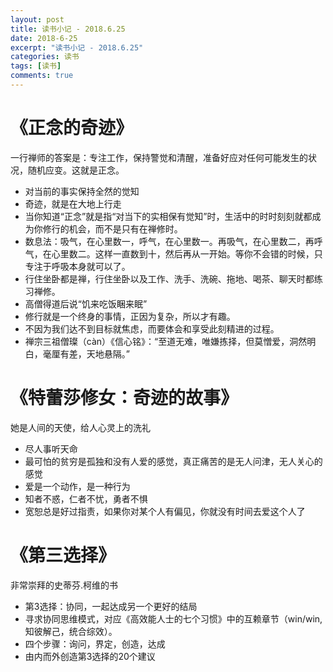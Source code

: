 ```yaml
---
layout: post
title: 读书小记 - 2018.6.25
date: 2018-6-25
excerpt: "读书小记 - 2018.6.25"
categories: 读书
tags: [读书]
comments: true
---
```



# 《正念的奇迹》

一行禅师的答案是：专注工作，保持警觉和清醒，准备好应对任何可能发生的状况，随机应变。这就是正念。

- 对当前的事实保持全然的觉知
- 奇迹，就是在大地上行走
- 当你知道“正念”就是指“对当下的实相保有觉知”时，生活中的时时刻刻就都成为你修行的机会，而不是只有在禅修时。
- 数息法：吸气，在心里数一，呼气，在心里数一。再吸气，在心里数二，再呼气，在心里数二。这样一直数到十，然后再从一开始。等你不会错的时候，只专注于呼吸本身就可以了。
- 行住坐卧都是禅，行住坐卧以及工作、洗手、洗碗、拖地、喝茶、聊天时都练习禅修。
- 高僧得道后说“饥来吃饭睏来眠”
- 修行就是一个终身的事情，正因为复杂，所以才有趣。
- 不因为我们达不到目标就焦虑，而要体会和享受此刻精进的过程。
- 禅宗三祖僧璨（càn）《信心铭》：“至道无难，唯嫌拣择，但莫憎爱，洞然明白，毫厘有差，天地悬隔。”


# 《特蕾莎修女：奇迹的故事》

她是人间的天使，给人心灵上的洗礼

- 尽人事听天命
- 最可怕的贫穷是孤独和没有人爱的感觉，真正痛苦的是无人问津，无人关心的感觉
- 爱是一个动作，是一种行为
- 知者不惑，仁者不忧，勇者不惧
- 宽恕总是好过指责，如果你对某个人有偏见，你就没有时间去爱这个人了


# 《第三选择》

非常崇拜的史蒂芬.柯维的书

- 第3选择：协同，一起达成另一个更好的结局
- 寻求协同思维模式，对应《高效能人士的七个习惯》中的互赖章节（win/win,知彼解己，统合综效）。
- 四个步骤：询问，界定，创造，达成
- 由内而外创造第3选择的20个建议